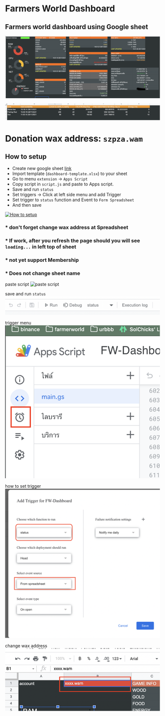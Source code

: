 # Farmers World Dashboard

## Farmers world dashboard using Google sheet
![Summery](https://github.com/moomdate/farmers-world-dashboard/blob/master/img/summary.png)

![Tools](https://github.com/moomdate/farmers-world-dashboard/blob/master/img/tools.png)

# Donation wax address: `szpza.wam`


## How to setup
- Create new google sheet [link](https://docs.google.com/spreadsheets/u/0/)
- Import template (`dashboard-template.xlsx`) to your sheet
- Go to menu `extension` -> `Apps Script`
- Copy script in `script.js` and paste to Apps script.
- Save and run `status`
- Set triggers -> Click at left side menu and add Trigger
- Set trigger to `status` function and Event to `Form Spreadsheet`
- And then save

[![How to setup](http://img.youtube.com/vi/WeK8OyFfN_s/0.jpg)](http://www.youtube.com/watch?v=WeK8OyFfN_s "How to setup")

### * don't forget change wax address at Spreadsheet
### * If work, after you refresh the page should you will see `loading...` in left top of sheet
### * not yet support Membership
### * Does not change sheet name
paste script
![paste script](https://github.com/moomdate/farmers-world-dashboard/blob/master/img/paste-script.png)

save and run `status`
![save and run](https://github.com/moomdate/farmers-world-dashboard/blob/master/img/saveandrun.png)


trigger menu
![trigger menu](https://github.com/moomdate/farmers-world-dashboard/blob/master/img/apps-script-menu.png)

how to set trigger
![trigger](https://github.com/moomdate/farmers-world-dashboard/blob/master/img/trigger.png)

change wax address
![Change account address](https://github.com/moomdate/farmers-world-dashboard/blob/master/img/change-address.png)

